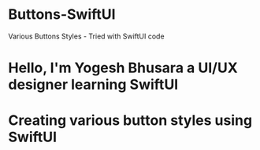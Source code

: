 # Buttons-SwiftUI
Various Buttons Styles - Tried with SwiftUI code
# Hello, I'm Yogesh Bhusara a UI/UX designer learning SwiftUI 
# Creating various button styles using SwiftUI
